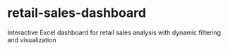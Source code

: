# retail-sales-dashboard
Interactive Excel dashboard for retail sales analysis with dynamic filtering and visualization
